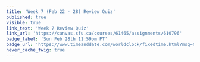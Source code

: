 ```yaml
---
title: 'Week 7 (Feb 22 - 28) Review Quiz'
published: true
visible: true
link_text: 'Week 7 Review Quiz'
link_url: 'https://canvas.sfu.ca/courses/61465/assignments/610796'
badge_label: 'Sun Feb 28th 11:59pm PT'
badge_url: 'https://www.timeanddate.com/worldclock/fixedtime.html?msg=CMPT-363+Week+7+Review+Quiz+Due+Date&iso=20210228T235900'
never_cache_twig: true
---
```

